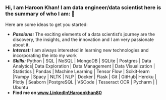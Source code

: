 ### Hi, I am Haroon Khan! I am data engineer/data scientist here is the summary of who I am: 👋



Here are some ideas to get you started:

- ***Passions:*** The exciting elements of a data scientist’s journey are the discovery, the insights, and the innovation and I am very passionate about it.
- ***Interest:*** I am always interested in learning new technologies and incorporating the into my work
- ***Skills:*** Python | SQL | NoSQL | MongoDB | SQLite | Postgres | Data Analytics| Data Exploration | Data Management | Data Visualization | Statistics | Pandas | Machine Learning |     Tensor Flow | Scikit-learn |Numpy | Spacy | NLTK | NLP | Docker | Flask | Git | GitHub| Heroku | Plotly | Seaborn |PostgreSQL | VSCode | Tesseract OCR | Pycharm | | Ubuntu 
- **Find me on www.LinkedIn\Haroonkhan80**


